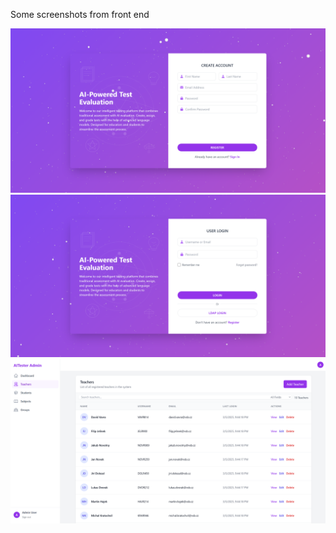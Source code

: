
Some screenshots from front end

![fast :) preview](1.png)
![fast :) preview](2.png)
![fast :) preview](3.png)
